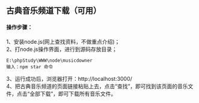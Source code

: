 ## 古典音乐频道下载（可用）
#### 操作步骤：
1、安装node.js(网上查找资料，不做重点介绍)；  
2、打node.js操作界面，进行到源码存放目录；  

	E:\phpStudy\WWW\node\musicdowner
	输入：npm star 命令
3、运行成功后，浏览器打开：http://localhost:3000/   
4、把古典音乐频道的页面链接粘贴上去，点击“查找”，即可找到该页面的音乐文件，点击“全部下载”，即可下载所有音乐文件。
